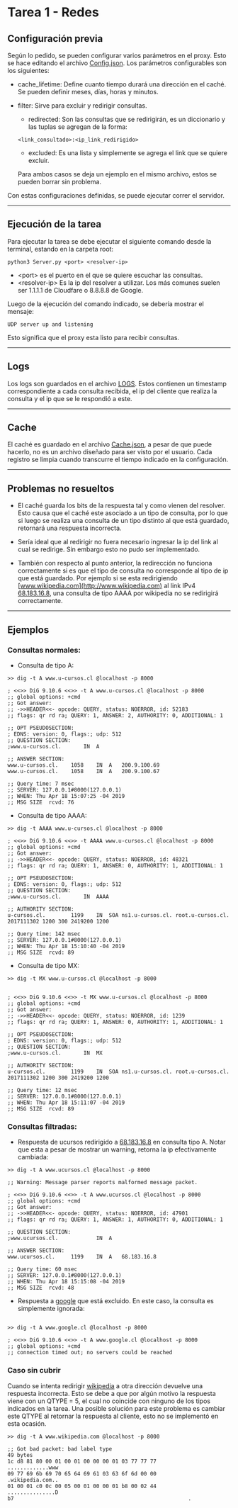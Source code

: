 # Tarea 1 - Redes

## Configuración previa
Según lo pedido, se pueden configurar varios parámetros en el proxy. Esto se hace editando el archivo [Config.json](./Config.json). Los parámetros configurables son los siguientes:

- cache_lifetime: Define cuanto tiempo durará una dirección en el caché. Se pueden definir meses, días, horas y minutos.
- filter: Sirve para excluir y redirigir consultas.
    - redirected: Son las consultas que se redirigirán, es un diccionario y las tuplas se agregan de la forma:

    ```{json}
    <link_consultado>:<ip_link_redirigido>
    ```

    - excluded: Es una lista y simplemente se agrega el link que se quiere excluir.

    Para ambos casos se deja un ejemplo en el mismo archivo, estos se pueden borrar sin problema.

Con estas configuraciones definidas, se puede ejecutar correr el servidor.

---

## Ejecución de la tarea

Para ejecutar la tarea se debe ejecutar el siguiente comando desde la terminal, estando en la carpeta root:

```{bash}
python3 Server.py <port> <resolver-ip>
```

- \<port> es el puerto en el que se quiere escuchar las consultas.
- \<resolver-ip> Es la ip del resolver a utilizar. Los más comunes suelen ser 1.1.1.1 de Cloudfare o 8.8.8.8 de Google.

Luego de la ejecución del comando indicado, se debería mostrar el mensaje:

```{bash}
UDP server up and listening
```

Esto significa que el proxy esta listo para recibir consultas.

---

## Logs

Los logs son guardados en el archivo [LOGS](./LOGS). Estos contienen un timestamp correspondiente a cada consulta recibida, el ip del cliente que realiza la consulta y el ip que se le respondió a este.

---

## Cache

El caché es guardado en el archivo [Cache.json](./Cache.json), a pesar de que puede hacerlo, no es un archivo diseñado para ser visto por el usuario. Cada registro se limpia cuando transcurre el tiempo indicado en la configuración.

---

## Problemas no resueltos

- El caché guarda los bits de la respuesta tal y como vienen del resolver. Esto causa que el caché este asociado a un tipo de consulta, por lo que si luego se realiza una consulta de un tipo distinto al que está guardado, retornará una respuesta incorrecta.

- Sería ideal que al redirigir no fuera necesario ingresar la ip del link al cual se redirige. Sin embargo esto no pudo ser implementado. 

- También con respecto al punto anterior, la redirección no funciona correctamente si es que el tipo de consulta no corresponde al tipo de ip que está guardado. Por ejemplo si se esta redirigiendo [www.wikipedia.com](http://www.wikipedia.com) al link IPv4 [68.183.16.8](http://www.sorry.cl), una consulta de tipo AAAA por wikipedia no se redirigirá correctamente.

---

## Ejemplos

### Consultas normales:

- Consulta de tipo A:
```{bash}
>> dig -t A www.u-cursos.cl @localhost -p 8000

; <<>> DiG 9.10.6 <<>> -t A www.u-cursos.cl @localhost -p 8000
;; global options: +cmd
;; Got answer:
;; ->>HEADER<<- opcode: QUERY, status: NOERROR, id: 52183
;; flags: qr rd ra; QUERY: 1, ANSWER: 2, AUTHORITY: 0, ADDITIONAL: 1

;; OPT PSEUDOSECTION:
; EDNS: version: 0, flags:; udp: 512
;; QUESTION SECTION:
;www.u-cursos.cl.		IN	A

;; ANSWER SECTION:
www.u-cursos.cl.	1058	IN	A	200.9.100.69
www.u-cursos.cl.	1058	IN	A	200.9.100.67

;; Query time: 7 msec
;; SERVER: 127.0.0.1#8000(127.0.0.1)
;; WHEN: Thu Apr 18 15:07:25 -04 2019
;; MSG SIZE  rcvd: 76

```

- Consulta de tipo AAAA:

```{bash}
>> dig -t AAAA www.u-cursos.cl @localhost -p 8000

; <<>> DiG 9.10.6 <<>> -t AAAA www.u-cursos.cl @localhost -p 8000
;; global options: +cmd
;; Got answer:
;; ->>HEADER<<- opcode: QUERY, status: NOERROR, id: 48321
;; flags: qr rd ra; QUERY: 1, ANSWER: 0, AUTHORITY: 1, ADDITIONAL: 1

;; OPT PSEUDOSECTION:
; EDNS: version: 0, flags:; udp: 512
;; QUESTION SECTION:
;www.u-cursos.cl.		IN	AAAA

;; AUTHORITY SECTION:
u-cursos.cl.		1199	IN	SOA	ns1.u-cursos.cl. root.u-cursos.cl. 2017111302 1200 300 2419200 1200

;; Query time: 142 msec
;; SERVER: 127.0.0.1#8000(127.0.0.1)
;; WHEN: Thu Apr 18 15:10:40 -04 2019
;; MSG SIZE  rcvd: 89
```

- Consulta de tipo MX:

```{bash}
>> dig -t MX www.u-cursos.cl @localhost -p 8000


; <<>> DiG 9.10.6 <<>> -t MX www.u-cursos.cl @localhost -p 8000
;; global options: +cmd
;; Got answer:
;; ->>HEADER<<- opcode: QUERY, status: NOERROR, id: 1239
;; flags: qr rd ra; QUERY: 1, ANSWER: 0, AUTHORITY: 1, ADDITIONAL: 1

;; OPT PSEUDOSECTION:
; EDNS: version: 0, flags:; udp: 512
;; QUESTION SECTION:
;www.u-cursos.cl.		IN	MX

;; AUTHORITY SECTION:
u-cursos.cl.		1199	IN	SOA	ns1.u-cursos.cl. root.u-cursos.cl. 2017111302 1200 300 2419200 1200

;; Query time: 12 msec
;; SERVER: 127.0.0.1#8000(127.0.0.1)
;; WHEN: Thu Apr 18 15:11:07 -04 2019
;; MSG SIZE  rcvd: 89
```

### Consultas filtradas:

- Respuesta de ucursos redirigido a [68.183.16.8](http://www.sorry.cl) en consulta tipo A. Notar que esta a pesar de mostrar un warning, retorna la ip efectivamente cambiada:

```{bash}
>> dig -t A www.ucursos.cl @localhost -p 8000

;; Warning: Message parser reports malformed message packet.

; <<>> DiG 9.10.6 <<>> -t A www.ucursos.cl @localhost -p 8000
;; global options: +cmd
;; Got answer:
;; ->>HEADER<<- opcode: QUERY, status: NOERROR, id: 47901
;; flags: qr rd ra; QUERY: 1, ANSWER: 1, AUTHORITY: 0, ADDITIONAL: 1

;; QUESTION SECTION:
;www.ucursos.cl.			IN	A

;; ANSWER SECTION:
www.ucursos.cl.		1199	IN	A	68.183.16.8

;; Query time: 60 msec
;; SERVER: 127.0.0.1#8000(127.0.0.1)
;; WHEN: Thu Apr 18 15:15:08 -04 2019
;; MSG SIZE  rcvd: 48
```

- Respuesta a [google](http://www.google.cl) que está excluido. En este caso, la consulta es simplemente ignorada:

```{bash}

>> dig -t A www.google.cl @localhost -p 8000

; <<>> DiG 9.10.6 <<>> -t A www.google.cl @localhost -p 8000
;; global options: +cmd
;; connection timed out; no servers could be reached
```
### Caso sin cubrir

Cuando se intenta redirigir [wikipedia](http://www.wikipedia.com) a otra dirección devuelve una respuesta incorrecta. Esto se debe a que por algún motivo la respuesta viene con un QTYPE = 5, el cual no coincide con ninguno de los tipos indicados en la tarea. Una posible solución para este problema es cambiar este QTYPE al retornar la respuesta al cliente, esto no se implementó en esta ocasión.

```{bash}
>> dig -t A www.wikipedia.com @localhost -p 8000

;; Got bad packet: bad label type
49 bytes
1c d8 81 80 00 01 00 01 00 00 00 01 03 77 77 77          .............www
09 77 69 6b 69 70 65 64 69 61 03 63 6f 6d 00 00          .wikipedia.com..
01 00 01 c0 0c 00 05 00 01 00 00 01 b8 00 02 44          ...............D
b7                                                       .
```